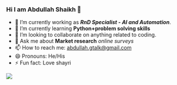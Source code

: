 ### Hi I am Abdullah Shaikh 👋

- 🔭 I’m currently working as **_RnD Specialist - AI and Automation_**.
- 🌱 I’m currently learning **Python+problem solving skills**
- 👯 I’m looking to collaborate on anything related to coding.
- 💬 Ask me about **Market research** _online surveys_
- 📫 How to reach me: abdullah.gtalk@gmail.com
- 😄 Pronouns: He/His
- ⚡ Fun fact: Love shayri

<img src="https://github-readme-stats.vercel.app/api?username=ashaikh123&&show_icons=true&title_color=ffffff&icon_color=bb2acf&text_color=daf7dc&bg_color=151515" >
